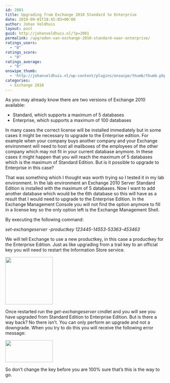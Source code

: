 ```yaml
---
id: 2001
title: Upgrading from Exchange 2010 Standard to Enterprise
date: 2010-09-01T18:45:03+00:00
author: Johan Veldhuis
layout: post
guid: http://johanveldhuis.nl/?p=2001
permalink: /upgraden-van-exchange-2010-standard-naar-enterprise/
ratings_users:
  - "0"
ratings_score:
  - "0"
ratings_average:
  - "0"
onswipe_thumb:
  - 'http://johanveldhuis.nl/wp-content/plugins/onswipe/thumb/thumb.php?src=http://johanveldhuis.nl/wp-content/uploads/2010/08/exchange-license-2.jpg&amp;w=600&amp;h=800&amp;zc=1&amp;q=75&amp;f=0'
categories:
  - Exchange 2010
---
```

As you may already know there are two versions of Exchange 2010 available:

  * Standard, which supports a maximum of 5 databases
  * Enterprise, which supports a maximum of 100 databases

In many cases the correct license will be installed immediately but in some cases it might be necessary to upgrade to the Enterprise edition. For example when your company buys another company and your Exchange environment will need to host all mailboxes of the employees of the other company which may not fit in your current database anymore. In these cases it might happen that you will reach the maximum of 5 databases which is the maximum of Standard Edition. But is it possible to upgrade to Enterprise in this case?

That was something which I thought was worth trying so I tested it in my lab environment. In the lab environment an Exchange 2010 Server Standard Edition is installed with the maximum of 5 databases. Now I want to add another database which would be the 6th database so this will have as a result that I would need to upgrade to the Enterprise Edition. In the Exchange Management Console you will not find the option anymore to fill in a license key so the only option left is the Exchange Management Shell.

By executing the following command:

_set-exchangeserver -productkey 123445-14553-53363-453463_

We will tell Exchange to use a new productkey, in this case a productkey for the Enterprise Edition. Just as like upgrading from a trail key to an official key you will need to restart the Information Store service.

[<img title="Exchange productkey" src="https://i1.wp.com/johanveldhuis.nl/wp-content/uploads/2010/08/Exchange-License-150x150.jpg?resize=150%2C150" alt="" width="150" height="150" data-recalc-dims="1" />](https://i2.wp.com/johanveldhuis.nl/wp-content/uploads/2010/08/Exchange-License.jpg)

Once restarted run the _get-exchangeserver_ cmdlet and you will see you have upgraded from Standard Edition to Enterprise Edition. But is there a way back? No there isn&#8217;t. You can only perform an upgrade and not a downgrade. When you try to do this you will receive the following error message:

[<img title="Exchange productkey" src="https://i0.wp.com/johanveldhuis.nl/wp-content/uploads/2010/08/exchange-license-2-150x70.jpg?resize=150%2C70" alt="" width="150" height="70" data-recalc-dims="1" />](https://i1.wp.com/johanveldhuis.nl/wp-content/uploads/2010/08/exchange-license-2.jpg)

So don&#8217;t change the key before you are 100% sure that&#8217;s this is the way to go.